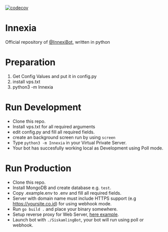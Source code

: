 [![codecov](https://codecov.io/gh/TeamRexoma/Yuriko/branch/master/graph/badge.svg?token=M4U97ZU3N2)](https://codecov.io/gh/TeamRexoma/Innexia)

# Innexia 

Official repository of [@InnexiBot](https://t.me/InnexiaBot), written in python 

# Preparation

1. Get Config Values and put it in config.py
2. install vps.txt 
4. python3 -m Innexia

# Run Development

- Clone this repo.
- Install vps.txt for all required arguments
- edit config.py  and fill all required fields.
- create an background screen run by using `screen`
- Type `python3 -m Innexia` in your Virtual Private Server.
- Your bot has succesfully working local as Development using Poll mode.

# Run Production

- Clone this repo.
- Install MongoDB and create database e.g. `test`.
- Copy .example.env to .env and fill all required fields.
- Server with domain name must include HTTPS support (e.g https://yoursite.co.id) for using webhook mode.
- Run `go build .` and place your binary somewhere.
- Setup reverse proxy for Web
  Server, [here example](https://www.google.com/search?client=firefox-b-d&q=nginx+reverse+proxy+example).
- Launch bot with `./SiskamlingBot`, your bot will run using poll or webhook.
